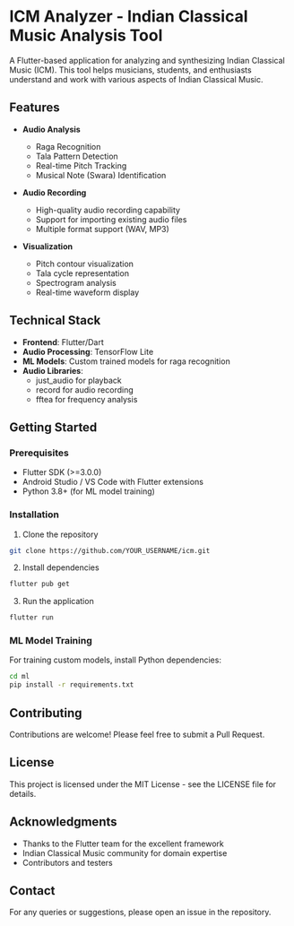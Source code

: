# ICM Analyzer - Indian Classical Music Analysis Tool

A Flutter-based application for analyzing and synthesizing Indian Classical Music (ICM). This tool helps musicians, students, and enthusiasts understand and work with various aspects of Indian Classical Music.

## Features

- **Audio Analysis**
  - Raga Recognition
  - Tala Pattern Detection
  - Real-time Pitch Tracking
  - Musical Note (Swara) Identification

- **Audio Recording**
  - High-quality audio recording capability
  - Support for importing existing audio files
  - Multiple format support (WAV, MP3)

- **Visualization**
  - Pitch contour visualization
  - Tala cycle representation
  - Spectrogram analysis
  - Real-time waveform display

## Technical Stack

- **Frontend**: Flutter/Dart
- **Audio Processing**: TensorFlow Lite
- **ML Models**: Custom trained models for raga recognition
- **Audio Libraries**: 
  - just_audio for playback
  - record for audio recording
  - fftea for frequency analysis

## Getting Started

### Prerequisites
- Flutter SDK (>=3.0.0)
- Android Studio / VS Code with Flutter extensions
- Python 3.8+ (for ML model training)

### Installation

1. Clone the repository
```bash
git clone https://github.com/YOUR_USERNAME/icm.git
```

2. Install dependencies
```bash
flutter pub get
```

3. Run the application
```bash
flutter run
```

### ML Model Training

For training custom models, install Python dependencies:
```bash
cd ml
pip install -r requirements.txt
```

## Contributing

Contributions are welcome! Please feel free to submit a Pull Request.

## License

This project is licensed under the MIT License - see the LICENSE file for details.

## Acknowledgments

- Thanks to the Flutter team for the excellent framework
- Indian Classical Music community for domain expertise
- Contributors and testers

## Contact

For any queries or suggestions, please open an issue in the repository.
